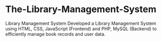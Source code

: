 # The-Library-Management-System
Library Management System Developed a Library Management System using HTML, CSS, JavaScript (Frontend) and PHP, MySQL (Backend) to efficiently manage book records and user data.
